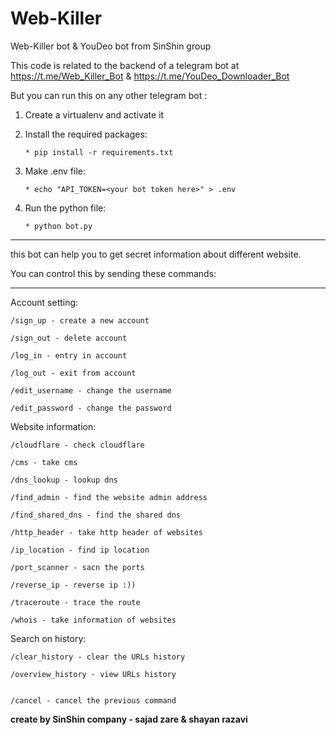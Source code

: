 # Web-Killer
Web-Killer bot & YouDeo bot from SinShin group

This code is related to the backend of a telegram bot at https://t.me/Web_Killer_Bot & https://t.me/YouDeo_Downloader_Bot

But you can run this on any other telegram bot :

  1. Create a virtualenv and activate it

  2. Install the required packages:

         * pip install -r requirements.txt
    
  3. Make .env file:

         * echo "API_TOKEN=<your bot token here>" > .env
    
  4. Run the python file:

         * python bot.py

*************************************************

this bot can help you to get secret information about different website.

You can control this by sending these commands:


---


Account setting:

    /sign_up - create a new account

    /sign_out - delete account

    /log_in - entry in account

    /log_out - exit from account

    /edit_username - change the username

    /edit_password - change the password


Website information:

    /cloudflare - check cloudflare

    /cms - take cms

    /dns_lookup - lookup dns

    /find_admin - find the website admin address

    /find_shared_dns - find the shared dns

    /http_header - take http header of websites

    /ip_location - find ip location 

    /port_scanner - sacn the ports

    /reverse_ip - reverse ip :))

    /traceroute - trace the route

    /whois - take information of websites


Search on history:

    /clear_history - clear the URLs history

    /overview_history - view URLs history


    /cancel - cancel the previous command


****create by SinShin company - sajad zare & shayan razavi****
